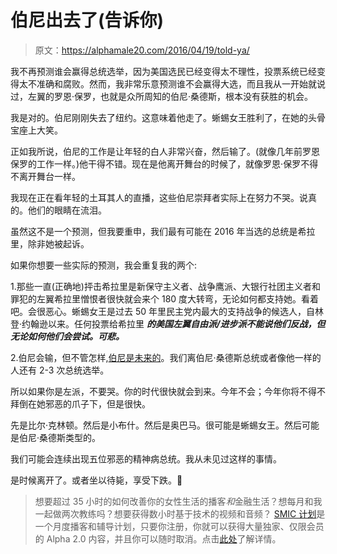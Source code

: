 # 伯尼出去了(告诉你)

> 原文：<https://alphamale20.com/2016/04/19/told-ya/>

我不再预测谁会赢得总统选举，因为美国选民已经变得太不理性，投票系统已经变得太不准确和腐败。然而，我非常乐意预测谁不会赢得大选，而且我从一开始就说过，左翼的罗恩·保罗，也就是众所周知的伯尼·桑德斯，根本没有获胜的机会。

我是对的。伯尼刚刚失去了纽约。这意味着他走了。蜥蜴女王胜利了，在她的头骨宝座上大笑。

正如我所说，伯尼的工作是让年轻的白人非常兴奋，然后输了。(就像几年前罗恩保罗的工作一样。)他干得不错。现在是他离开舞台的时候了，就像罗恩·保罗不得不离开舞台一样。

我现在正在看年轻的土耳其人的直播，这些伯尼崇拜者实际上在努力不哭。说真的。他们的眼睛在流泪。

虽然这不是一个预测，但我要重申，我们最有可能在 2016 年当选的总统是希拉里，除非她被起诉。

如果你想要一些实际的预测，我会重复我的两个:

1.那些一直(正确地)抨击希拉里是新保守主义者、战争鹰派、大银行社团主义者和罪犯的左翼希拉里憎恨者很快就会来个 180 度大转弯，无论如何都支持她。看着吧。会很恶心。蜥蜴女王是过去 50 年里民主党内最大的支持战争的候选人，自林登·约翰逊以来。任何投票给希拉里 ***的美国左翼自由派/进步派不能说他们反战，但无论如何他们会尝试。可悲。***

2.伯尼会输，但不管怎样,[伯尼是未来的](https://calebjonesblog.com/why-bernie-sanders-is-the-future/)。我们离伯尼·桑德斯总统或者像他一样的人还有 2-3 次总统选举。

所以如果你是左派，不要哭。你的时代很快就会到来。今年不会；今年你将不得不拜倒在她邪恶的爪子下，但是很快。

先是比尔·克林顿。然后是小布什。然后是奥巴马。很可能是蜥蜴女王。然后可能是伯尼·桑德斯类型的。

我们可能会连续出现五位邪恶的精神病总统。我从未见过这样的事情。

是时候离开了。或者坐以待毙，享受下跌。🙂

> 想要超过 35 小时的如何改善你的女性生活的播客*和*金融生活？想每月和我一起做两次教练吗？想要获得数小时基于技术的视频和音频？ [SMIC 计划](https://alphamale20.kartra.com/page/vIL17)是一个月度播客和辅导计划，只要你注册，你就可以获得大量独家、仅限会员的 Alpha 2.0 内容，并且你可以随时取消。点击[此处](https://alphamale20.kartra.com/page/vIL17)了解详情。
> 
> 